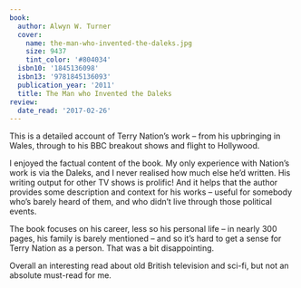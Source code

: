 ```yaml
---
book:
  author: Alwyn W. Turner
  cover:
    name: the-man-who-invented-the-daleks.jpg
    size: 9437
    tint_color: '#804034'
  isbn10: '1845136098'
  isbn13: '9781845136093'
  publication_year: '2011'
  title: The Man who Invented the Daleks
review:
  date_read: '2017-02-26'
---
```


This is a detailed account of Terry Nation’s work – from his upbringing in Wales, through to his BBC breakout shows and flight to Hollywood.

I enjoyed the factual content of the book. My only experience with Nation’s work is via the Daleks, and I never realised how much else he’d written. His writing output for other TV shows is prolific! And it helps that the author provides some description and context for his works – useful for somebody who’s barely heard of them, and who didn’t live through those political events.

The book focuses on his career, less so his personal life – in nearly 300 pages, his family is barely mentioned – and so it’s hard to get a sense for Terry Nation as a person. That was a bit disappointing.

Overall an interesting read about old British television and sci-fi, but not an absolute must-read for me.